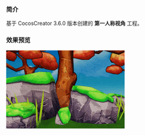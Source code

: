 ### 简介
基于 CocosCreator 3.6.0 版本创建的 **第一人称视角** 工程。

### 效果预览
![image](../../../gif/202201/2022012085.gif)